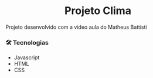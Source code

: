 <h1 align="center">Projeto Clima</h1>

Projeto desenvolvido com a video aula do Matheus Battisti
### 🛠 Tecnologias
- Javascript
- HTML
- CSS
